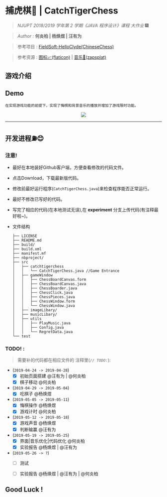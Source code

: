 # 捕虎棋🐯 | CatchTigerChess

> *NJUPT 2018/2019 学年第 2 学期《JAVA 程序设计》课程 大作业* 🎆

> *Author :* **何炎柏 | 杨焕煜 | 汪有为**

> 参考项目 : [FieldSoft-HelloClyde(ChineseChess)](https://github.com/FieldSoft-HelloClyde/ChineseChess)

> 参考资源 : [图标📈(flaticon)](https://www.flaticon.com) | [音乐🎵(zapsplat)](www.zapsplat.com)
## 游戏介绍

## Demo
    在实现游戏功能的前提下，实现了悔棋和背景音乐的播放并增加了游戏限时功能。
    
  <p align="center"> 
    <img src="https://github.com/BaldwinHe/JavaBigHomework/blob/master/demo/CatchTigerChess_Demo.gif">
  </p>  
    
    
---
## 开发进程⛽️😊

### 注意!
* 最好在本地装好Github客户端，方便查看修改的代码文件。
* 点击Download，下载最新版代码。
* 修改前最好运行程序(`CatchTigerChess.java`)来检查程序能否正常运行。
* 最好不修改已写好的代码。
* 写完了相应的代码(在本地测试无误),在 **experiment** 分支上传代码(有注释最好啦~)。
* 文件结构

  ```
  ├── LICENSE
  ├── README.md
  ├── build/
  ├── build.xml
  ├── manifest.mf
  ├── nbproject/
  ├── src
  │   ├── catchtigerchess
  │   │   └── CatchTigerChess.java //Game Entrance
  │   ├── gameWindow
  │   │   ├── ChessBoardCanvas.form
  │   │   ├── ChessBoardCanvas.java
  │   │   ├── ChessBoarder.java
  │   │   ├── ChessClick.java
  │   │   ├── ChessPieces.java
  │   │   ├── ChessWindow.form
  │   │   └── ChessWindow.java
  │   ├── imageLibary/
  │   ├── musicLibary/
  │   ├── utils
  │   │   ├── PlayMusic.java
  │   │   ├── Config.java
  │   │   └── RegretData.java
  └── test
  ```

  
### TODO! :
> 需要补的代码都在相应文件的 注释里(*`// TODO:`*):
  
  * (`2019-04-24 -> 2019-04-28`)
    - [x] 初始页面搭建 @汪有为 | @何炎柏
    - [x] 棋子移动 @何炎柏

  * (`2019-04-29 -> 2019-05-04`)
    - [x] 吃棋子 @杨焕煜
  
  * (`2019-05-05 -> 2019-05-11`)
    - [x] 悔棋操作 @杨焕煜
    - [x] 游戏计时 @何炎柏
    
  * (`2019-05-12 -> 2019-05-18`)
    - [x] 游戏声音 @杨焕煜
    - [x] 判断输赢 @汪有为
  
  * (`2019-05-19 -> 2019-05-25`)
    - [x]  界面|音乐优化|代码优化 @何炎柏
    - [x] 实验报告 @杨焕煜 | @汪有为 
 
 * (`2019-05-26 -> ?`)
    - [ ] 测试 
    - [ ] 实验报告 @杨焕煜 | @汪有为 | @何炎柏

    
## Good Luck !

